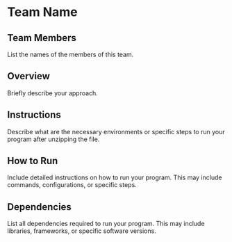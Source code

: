 # Team Name

## Team Members

List the names of the members of this team.

## Overview

Briefly describe your approach.

## Instructions

Describe what are the necessary environments or specific steps to run your program after unzipping the file.

## How to Run

Include detailed instructions on how to run your program. This may include commands, configurations, or specific steps.

## Dependencies

List all dependencies required to run your program. This may include libraries, frameworks, or specific software versions.